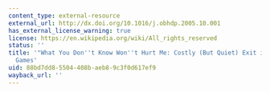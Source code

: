 ```yaml
---
content_type: external-resource
external_url: http://dx.doi.org/10.1016/j.obhdp.2005.10.001
has_external_license_warning: true
license: https://en.wikipedia.org/wiki/All_rights_reserved
status: ''
title: '"What You Don''t Know Won''t Hurt Me: Costly (But Quiet) Exit in Dictator
  Games'
uid: 88bd7dd8-5504-408b-aeb8-9c3f0d617ef9
wayback_url: ''
---
```

